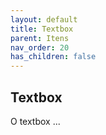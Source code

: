 ```yaml
---
layout: default
title: Textbox
parent: Itens
nav_order: 20
has_children: false
---
```

## Textbox

O textbox ...
